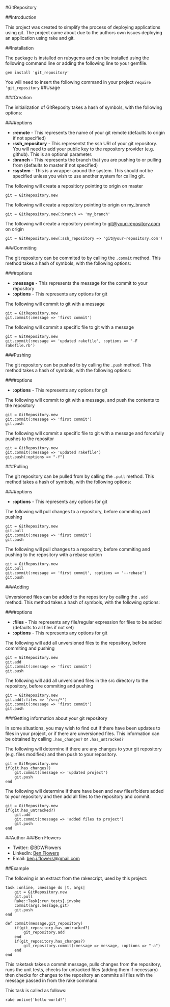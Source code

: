 #GitRepository


##Introduction

This project was created to simplify the process of deploying applications using git. The project came about due to the authors own issues deploying an application using rake and git. 

##Installation

The package is installed on rubygems and can be installed using the following command line or adding the following line to your gemfile.

    gem install 'git_repository'

You will need to insert the following command in your project `require 'git_repository`
##Usage

###Creation

The initialization of GitReposity takes a hash of symbols, with the following options:

####options
* **:remote** - This represents the name of your git remote (defaults to origin if not specified)
* **:ssh_repository** - This representst the ssh URI of your git repository. You will need to add your public key to the repository provider (e.g. github). This is an optional parameter.
* **:branch** - This represents the branch that you are pushing to or pulling from (defaults to master if not specified)
* **:system** - This is a wrapper around the system. This should not be specified unless you wish to use another system for calling git.

The following will create a repositiory pointing to origin on master 

    git = GitRepository.new

The following will create a repository pointing to origin on my_branch

    git = GitRepository.new(:branch => 'my_branch'

The following will create a repository pointing to git@your-repository.com on origin

    git = GitRepository.new(:ssh_repository => 'git@your-repository.com')

###Commiting

The git repository can be commited to by calling the `.commit` method. This method takes a hash of symbols, with the following options:

####options
* **:message** - This represents the message for the commit to your repository
* **:options** - This represents any options for git 


The following will commit to git with a message

    git = GitRepository.new
    git.commit(:message => 'first commit')

The following will commit a specific file to git with a message

    git = GitRepository.new
    git.commit(:message => 'updated rakefile', :options => '-F rakefile.rb')


###Pushing

The git repository can be pushed to by calling the `.push` method. This method takes a hash of symbols, with the following options:

####options
* **:options** - This represents any options for git 


The following will commit to git with a message, and push the contents to the repository

    git = GitRepository.new
    git.commit(:message => 'first commit')
    git.push

The following will commit a specific file to git with a message and forcefully pushes to the repositor

    git = GitRepository.new
    git.commit(:message => 'updated rakefile')
    git.push(:options => "-f")

###Pulling

The git repository can be pulled from by calling the `.pull` method. This method takes a hash of symbols, with the following options:

####options
* **:options** - This represents any options for git 


The following will pull changes to a repository, before commiting and pushing

    git = GitRepository.new
    git.pull
    git.commit(:message => 'first commit')
    git.push

The following will pull changes to a repository, before commiting and pushing to the repository with a rebase option

    git = GitRepository.new
    git.pull
    git.commit(:message => 'first commit', :options => '--rebase')
    git.push

###Adding

Unversioned files can be added to the repository by calling the `.add` method. This method takes a hash of symbols, with the following options:

####options
* **:files** - This represents any file/regular expression for files to be added (defaults to all files if not set)
* **:options** - This represents any options for git 


The following will add all unversioned files to the repository, before commiting and pushing

    git = GitRepository.new
    git.add
    git.commit(:message => 'first commit')
    git.push

The following will add all unversioned files in the src directory to the repository, before commiting and pushing

    git = GitRepository.new
    git.add(:files => '/src/*')
    git.commit(:message => 'first commit')
    git.push


###Getting information about your git repository

In some situations, you may wish to find out if there have been updates to files in your project, or if there are unversioned files. This information can be obtained by calling `.has_changes?` or `.has_untracked?`


The following will determine if there are any changes to your git repository (e.g. files modified) and then push to your repository.

    git = GitRepository.new
    if(git.has_changes?)
        git.commit(:message => 'updated project')
        git.push
    end
    
The following will determine if there have been and new files/folders added to your repository and then add all files to the repository and commit.

    git = GitRepository.new
    if(git.has_untracked?)
        git.add
        git.commit(:message => 'added files to project')
        git.push
    end

##Author
###Ben Flowers

* Twitter: @BDWFlowers
* LinkedIn: [Ben Flowers](http://www.linkedin.com/pub/ben-flowers/41/414/3a4)
* Email: ben.j.flowers@gmail.com

##Example

The following is an extract from the rakescript, used by this project:

    task :online, :message do |t, args|
        git = GitRepository.new
        git.pull
        Rake::Task[:run_tests].invoke
        commit(args.message,git)
        git.push
    end

    def commit(message,git_repository)
        if(git_repository.has_untracked?)
            git_repository.add
        end
        if(git_repository.has_changes?)
            git_repository.commit(:message => message, :options => "-a") 
        end
    end

This raketask takes a commit message, pulls changes from the repository, runs the unit tests, checks for untracked files (adding them if necessary) then checks for changes to the repository an commits all files with the message passed in from the rake command.

This task is called as follows:

    rake online['hello world!']